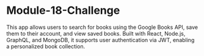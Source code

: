 # Module-18-Challenge
This app allows users to search for books using the Google Books API, save them to their account, and view saved books. Built with React, Node.js, GraphQL, and MongoDB, it supports user authentication via JWT, enabling a personalized book collection.
